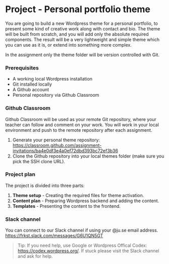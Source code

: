 # Project - Personal portfolio theme
You are going to build a new Wordpress theme for a personal portfolio, to present some kind of creative work along with contact and bio. The theme will be built from scratch, and you will add only the absolute required components. The result will be a very lightweight and simple theme which you can use as it is, or extend into something more complex.

In the assignment only the theme folder will be version controlled with Git.

### Prerequisites
* A working local Wordpress installation
* Git installed locally
* A Github account
* Personal repository via Github Classroom

### Github Classroom
Github Classroom will be used as your remote Git repository, where your teacher can follow and comment on your work. You will work in your local environment and push to the remote repository after each assignment.

1. Generate your personal theme repository:
https://classroom.github.com/assignment-invitations/ba4e0df3e4a0ef72dbd393bc72ef3b36 
2. Clone the Github repository into your local themes folder (make sure you pick the SSH clone URL).

### Project plan
The project is divided into three parts:

1. **Theme setup** - Creating the required files for theme activation.
2. **Content plan** - Preparing Wordpress backend and adding the content.
3. **Templates** - Presenting the content to the frontend.

### Slack channel
You can connect to our Slack channel if using your @ju.se email address. https://frkst.slack.com/messages/G6U1QN5GT

> Tip: If you need help, use Google or Wordpress Offical Codex: https://codex.wordpress.org/. If stuck please visit the Slack channel and ask for help.

